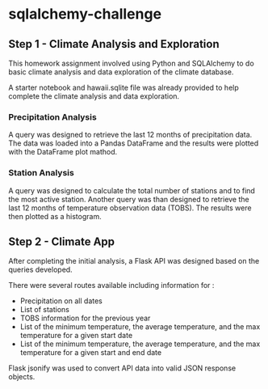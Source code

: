 # sqlalchemy-challenge

## Step 1 - Climate Analysis and Exploration

This homework assignment involved using Python and SQLAlchemy to do basic climate analysis and data exploration of the climate database. 

A starter notebook and hawaii.sqlite file was already provided to help complete the climate analysis and data exploration. 

### Precipitation Analysis
A query was designed to retrieve the last 12 months of precipitation data. The data was loaded into a Pandas DataFrame and the results were plotted with the DataFrame plot mathod. 

### Station Analysis
A query was designed to calculate the total number of stations and to find the most active station. Another query was than designed to retrieve the last 12 months of temperature observation data (TOBS). The results were then plotted as a histogram.

## Step 2 - Climate App
After completing the initial analysis, a Flask API was designed based on the queries developed. 

There were several routes available including information for :
- Precipitation on all dates
- List of stations
- TOBS information for the previous year
- List of the minimum temperature, the average temperature, and the max temperature for a given start date
- List of the minimum temperature, the average temperature, and the max temperature for a given start and end date

Flask jsonify was used to convert API data into valid JSON response objects.

